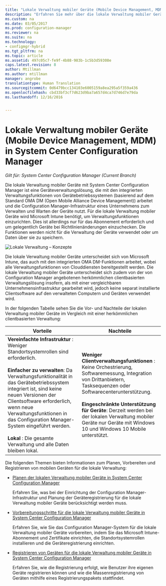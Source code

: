 ```yaml
---
title: "Lokale Verwaltung mobiler Geräte (Mobile Device Management, MDM) | Microsoft-Dokumentation"
description: "Erfahren Sie mehr über die lokale Verwaltung mobiler Geräte – eine Geräteverwaltungslösung in System Center Configuration Manager."
ms.custom: na
ms.date: 03/05/2017
ms.prod: configuration-manager
ms.reviewer: na
ms.suite: na
ms.technology:
- configmgr-hybrid
ms.tgt_pltfrm: na
ms.topic: article
ms.assetid: 497c05c7-fe9f-4b88-983b-1c5b3d59308e
caps.latest.revision: 8
author: Mtillman
ms.author: mtillman
manager: angrobe
translationtype: Human Translation
ms.sourcegitcommit: 0d6479bcc134103e6005159a8ea295a5f359a436
ms.openlocfilehash: cbd33bf3cf7d623d9ba7a657d4ca7d746d7e79da
ms.lasthandoff: 12/16/2016


---
```

# <a name="on-premises-mobile-device-management-mdm-in-system-center-configuration-manager"></a>Lokale Verwaltung mobiler Geräte (Mobile Device Management, MDM) in System Center Configuration Manager

*Gilt für: System Center Configuration Manager (Current Branch)*

Die lokale Verwaltung mobiler Geräte mit System Center Configuration Manager ist eine Geräteverwaltungslösung, die mit den integrierten Verwaltungsfunktionen von Gerätebetriebssystemen (basierend auf dem Standard OMA DM (Open Mobile Alliance Device Management)) arbeitet und die Configuration Manager-Infrastruktur eines Unternehmens zum Verwalten und Warten der Geräte nutzt. Für die lokale Verwaltung mobiler Geräte wird Microsoft Intune benötigt, um Verwaltungsfunktionen einzurichten. Dies ist allerdings nur für das Abonnement erforderlich und um gelegentlich Geräte bei Richtlinienänderungen einzuchecken. Die Funktionen werden nicht für die Verwaltung der Geräte verwendet oder um Daten über sie zu speichern.  

 ![Lokale Verwaltung – Konzepte](media/On-premises-conceptual.png)  

 Die lokale Verwaltung mobiler Geräte unterscheidet sich von Microsoft Intune, das auch mit den integrierten OMA DM-Funktionen arbeitet, wobei alle Verwaltungsfunktionen von Clouddiensten bereitgestellt werden.  Die lokale Verwaltung mobiler Geräte unterscheidet sich zudem von der von Configuration Manager angebotenen herkömmlichen clientbasierten Verwaltungslösung insofern, als mit einer vergleichbaren Unternehmensinfrastruktur gearbeitet wird, jedoch keine separat installierte Clientsoftware auf den verwalteten Computern und Geräten verwendet wird.  

 In der folgenden Tabelle sehen Sie die Vor- und Nachteile der lokalen Verwaltung mobiler Geräte im Vergleich mit einer herkömmlichen clientbasierten Verwaltung:  

|Vorteile|Nachteile|  
|----------------|-------------------|  
|**Vereinfachte Infrastruktur** : Weniger Standortsystemrollen sind erforderlich.<br /><br /> **Einfacher zu verwalten**: Da Verwaltungsfunktionalität in das Gerätebetriebssystem integriert ist, sind keine neuen Versionen der Clientsoftware erforderlich, wenn neue Verwaltungsfunktionen in das Configuration Manager-System eingeführt werden.<br /><br /> **Lokal** : Die gesamte Verwaltung und alle Daten bleiben lokal.|**Weniger Clientverwaltungsfunktionen** : Keine Orchestrierung, Softwaremessung, Integration von Drittanbietern, Tasksequenzen oder Softwarecenterunterstützung.<br /><br /> **Eingeschränkte Unterstützung für Geräte**: Derzeit werden bei der lokalen Verwaltung mobiler Geräte nur Geräte mit Windows 10 und Windows 10 Mobile unterstützt.|  

 Die folgenden Themen bieten Informationen zum Planen, Vorbereiten und Registrieren von mobilen Geräten für die lokale Verwaltung:  

-   [Planen der lokalen Verwaltung mobiler Geräte in System Center Configuration Manager](../plan-design/plan-on-premises-mdm.md)  

     Erfahren Sie, was bei der Einrichtung der Configuration Manager-Infrastruktur und Planung der Geräteregistrierung für die lokale Verwaltung mobiler Geräte berücksichtigt werden muss.  

-   [Vorbereitungsschritte für die lokale Verwaltung mobiler Geräte in System Center Configuration Manager](../get-started/preparation-steps-for-on-premises-mdm.md)  

     Erfahren Sie, wie Sie das Configuration Manager-System für die lokale Verwaltung mobiler Geräte vorbereiten, indem Sie das Microsoft Intune-Abonnement und Zertifikate einrichten, die Standortsystemrollen installieren und die Geräteregistrierung einrichten.  

-   [Registrieren von Geräten für die lokale Verwaltung mobiler Geräte in System Center Configuration Manager](../deploy-use/enroll-devices-on-premises-mdm.md)  

     Erfahren Sie, wie die Registrierung erfolgt, wie Benutzer ihre eigenen Geräte registrieren können und wie die Massenregistrierung von Geräten mithilfe eines Registrierungspakets stattfindet.  

